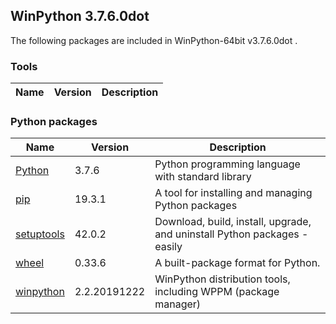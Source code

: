 ## WinPython 3.7.6.0dot 

The following packages are included in WinPython-64bit v3.7.6.0dot .

### Tools

Name | Version | Description
-----|---------|------------


### Python packages

Name | Version | Description
-----|---------|------------
[Python](http://www.python.org/) | 3.7.6 | Python programming language with standard library
[pip](https://pypi.org/project/pip) | 19.3.1 | A tool for installing and managing Python packages
[setuptools](https://pypi.org/project/setuptools) | 42.0.2 | Download, build, install, upgrade, and uninstall Python packages - easily
[wheel](https://pypi.org/project/wheel) | 0.33.6 | A built-package format for Python.
[winpython](http://winpython.github.io/) | 2.2.20191222 | WinPython distribution tools, including WPPM (package manager)